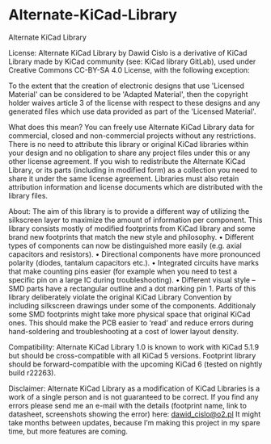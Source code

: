 # Alternate-KiCad-Library

Alternate KiCad Library

License:
Alternate KiCad Library by Dawid Cisło is a derivative of KiCad Library made by KiCad community
(see: KiCad library GitLab), used under Creative Commons CC-BY-SA 4.0 License, with the following
exception:

To the extent that the creation of electronic designs that use 'Licensed Material' can be considered to
be 'Adapted Material', then the copyright holder waives article 3 of the license with respect to these
designs and any generated files which use data provided as part of the 'Licensed Material'.



What does this mean?
You can freely use Alternate KiCad Library data for commercial, closed and non-commercial projects
without any restrictions. There is no need to attribute this library or original KiCad libraries within your
design and no obligation to share any project files under this or any other license agreement.
If you wish to redistribute the Alternate KiCad Library, or its parts (including in modified form) as a
collection you need to share it under the same license agreement. Libraries must also retain attribution
information and license documents which are distributed with the library files.

About:
The aim of this library is to provide a different way of utilizing the silkscreen layer to maximize the
amount of information per component. This library consists mostly of modified footprints from KiCad
library and some brand new footprints that match the new style and philosophy.
• Different types of components can now be distinguished more easily (e.g. axial capacitors and
resistors).
• Directional components have more pronounced polarity (diodes, tantalum capacitors etc.).
• Integrated circuits have marks that make counting pins easier (for example when you need to
test a specific pin on a large IC during troubleshooting).
• Different visual style – SMD parts have a rectangular outline and a dot marking pin 1.
Parts of this library deliberately violate the original KiCad Library Convention by including silkscreen
drawings under some of the components. Additionaly some SMD footprints might take more physical
space that original KiCad ones.
This should make the PCB easier to ‘read’ and reduce errors during hand-soldering and
troubleshooting at a cost of lower layout density.

Compatibility:
Alternate KiCad Library 1.0 is known to work with KiCad 5.1.9 but should be cross-compatible with all
KiCad 5 versions.
Footprint library should be forward-compatible with the upcoming KiCad 6 (tested on nightly build
r22263).

Disclaimer:
Alternate KiCad Library as a modification of KiCad Libraries is a work of a single person and is not
guaranteed to be correct.
If you find any errors please send me an e-mail with the details (footprint name, link to datasheet,
screenshots showing the error) here: dawid_cislo@o2.pl
It might take months between updates, because I’m making this project in my spare time, but more
features are coming.
